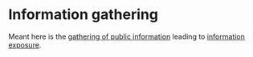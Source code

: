 # Information gathering

Meant here is the [gathering of public information](https://tymyrddin.github.io/attack-trees/docs/reconnaissance/Gather-public-information.html) leading to [information exposure](../threats/Information-exposure.md).
